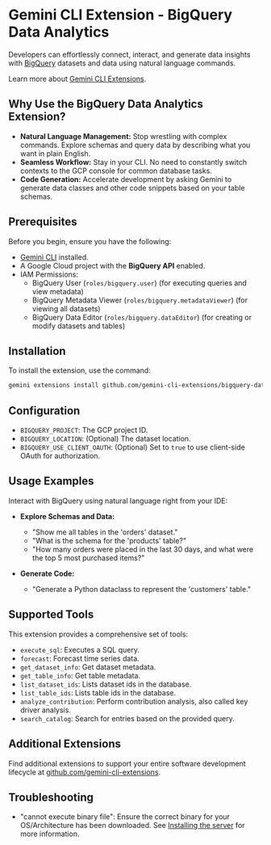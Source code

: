 # Gemini CLI Extension - BigQuery Data Analytics

Developers can effortlessly connect, interact, and generate data insights with [BigQuery](https://cloud.google.com/bigquery/docs) datasets and data using natural language commands.

Learn more about [Gemini CLI Extensions](https://github.com/google-gemini/gemini-cli/blob/main/docs/extension.md).

## Why Use the BigQuery Data Analytics Extension?

*   **Natural Language Management:** Stop wrestling with complex commands. Explore schemas and query data by describing what you want in plain English.
*   **Seamless Workflow:** Stay in your CLI. No need to constantly switch contexts to the GCP console for common database tasks.
*   **Code Generation:** Accelerate development by asking Gemini to generate data classes and other code snippets based on your table schemas.

## Prerequisites

Before you begin, ensure you have the following:

*   [Gemini CLI](https://github.com/google-gemini/gemini-cli) installed.
*   A Google Cloud project with the **BigQuery API** enabled.
*   IAM Permissions:
    *   BigQuery User (`roles/bigquery.user`) (for executing queries and view
        metadata)
    *   BigQuery Metadata Viewer (`roles/bigquery.metadataViewer`) (for viewing all datasets)
    *   BigQuery Data Editor (`roles/bigquery.dataEditor`) (for creating or modify datasets and tables)

## Installation

To install the extension, use the command:

```bash
gemini extensions install github.com/gemini-cli-extensions/bigquery-data-analytics
```

## Configuration

*   `BIGQUERY_PROJECT`: The GCP project ID.
*   `BIGQUERY_LOCATION`: (Optional) The dataset location.
*   `BIGQUERY_USE_CLIENT_OAUTH`: (Optional) Set to `true` to use client-side OAuth for authorization.

## Usage Examples

Interact with BigQuery using natural language right from your IDE:

*   **Explore Schemas and Data:**
    * "Show me all tables in the 'orders' dataset."
    * "What is the schema for the 'products' table?"
    * "How many orders were placed in the last 30 days, and what were the top 5 most purchased items?"

*   **Generate Code:**
    * "Generate a Python dataclass to represent the 'customers' table."

## Supported Tools

This extension provides a comprehensive set of tools:

* `execute_sql`: Executes a SQL query.
* `forecast`: Forecast time series data.
* `get_dataset_info`: Get dataset metadata.
* `get_table_info`: Get table metadata.
* `list_dataset_ids`: Lists dataset ids in the database.
* `list_table_ids`: Lists table ids in the database.
* `analyze_contribution`: Perform contribution analysis, also called key driver analysis.
* `search_catalog`: Search for entries based on the provided query.

## Additional Extensions

Find additional extensions to support your entire software development lifecycle at [github.com/gemini-cli-extensions](https://github.com/gemini-cli-extensions).

## Troubleshooting

* "cannot execute binary file": Ensure the correct binary for your OS/Architecture has been downloaded. See [Installing the server](https://googleapis.github.io/genai-toolbox/getting-started/introduction/#installing-the-server) for more information.
